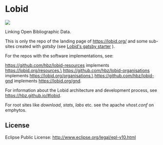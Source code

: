 # Lobid

[![](https://github.com/hbz/lobid/workflows/Build/badge.svg?branch=master)](https://github.com/hbz/lobid/actions?query=workflow%3ABuild)

Linking Open Bibliographic Data.

This is only the repo of the landing page of https://lobid.org/ and some
sub-sites created with *gatsby* (see [Lobid's gatsby
starter](https://github.com/hbz/lobid/tree/master/gatsby/lobid) ).

For the repos with the software implementations, see:

https://github.com/hbz/lobid-resources implements
https://lobid.org/resources.\
https://github.com/hbz/lobid-organisations implements
https://lobid.org/organisations.\
https://github.com/hbz/lobid-gnd implements https://lobid.org/gnd.

For information about the Lobid architecture and development process,
see <https://hbz.github.io/#lobid>.

For root sites like *download*, *stats*, *labs* etc. see the apache
*vhost.conf* on emphytos.

## License

Eclipse Public License: http://www.eclipse.org/legal/epl-v10.html
